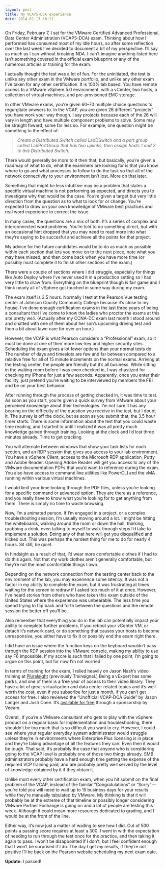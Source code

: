 ```yaml
---
layout: post
title: My VCAP5-DCA experience
date: 2014-02-13 16:21
---
```



On Friday, February 7, I sat for the VMware Certified Advanced Professional, Data Center Administration (VCAP5-DCA) exam. Thinking about how I performed has consumed most of my idle hours, so after some reflection over the last week I’ve decided to document a bit of my perspective. I’ll say as much as I can without breaking NDA. I can’t imagine anything listed here isn’t something covered in the official exam blueprint or any of the numerous articles or training for the exam.

I actually thought the test was a lot of fun. For the uninitiated, the test is unlike any other exam in the VMware portfolio, and unlike any other exam I’ve taken for any other certification. It is 100% lab based. You have remote access to a VMware vSphere 5.0 environment, with a vCenter, two hosts, a collection of virtual machines, and pre-provisoned EMC storage.

In other VMware exams, you’re given 60–70 multiple choice questions to regurgitate anwsers to. In the VCAP, you are given 26 different “projects” you have work your way though. I say projects because each of the 26 will vary in length and have multiple component problems to solve. Some may be straight foward, some far less so. For example, one question might be something to the effect of:

> _Create a Distributed Switch called_ LabDSwitch _and a port group called_ LabPortGroup _that has two uplinks, then assign hosts 1 and 2 to this Distributed Switch._

There would generally be more to it then that, but basically, you’re given a roadmap of what to do, what the examiners are looking for is that you know where to go and what processes to follow to do the task so that all of the network connectivity to your environment isn’t lost. More on that later.

Something that might be less intutitive may be a problem that states a specific virtual machine is not performing as expected, and directs you to investigate why that would be the case. You’re given a target but very little direction from the question as to what to look for or change. You’re expected to draw on your own knowledge of VMware best practices and real word experience to correct the issue.

In many cases, the questions are a mix of both. It’s a series of complex and interconnected word problems. You’re told to do something direct, but with an occasional hint dropped that you may need to read more into what they’re saying to be succesful and achieve all the points for that project.

My advice for the future candidates would be to do as much as possible within each section that lets you move on to the next piece, note what you may have missed, and then come back when you have more time (or possibly must complete it to finish other sections of the exam.)

There were a couple of sections where I did struggle, especially for things like Auto Deploy where I’ve never used it in a production setting so I had very little to draw from. Everything on the blueprint though is fair game and I think nearly all of vSphere got touched in some way during my exam.

The exam itself is 3.5 hours. Normally I test at the Pearson Vue testing center at Johnson County Community College because it’s close to my house. I’ve done enough certification exams in the last three years of being a consultant that I’ve come to know the ladies who proctor the exams at this site pretty well. (Actually after my CCNA-DC exam last month I stood around and chatted with one of them about her son’s upcoming driving test and then a bit about lawn care for over an hour.)

However, the VCAP is what Pearson considers a “Professional” exam, so it must be done at one of their more low-key and higher security sites. Scheduling the exam gives a lot fewer options than your normal tests do. The number of days and timeslots are few and far between compared to a relaitive free for all of 15 minute increments on the normal exams. Arriving at the testing center, the people are friendly but it’s all business. While sitting in the waiting room before I was even checked in, I was chastized for checking my iPhone for just a few seconds. Apparently, once you enter their facility, just pretend you’re waiting to be interviewed by members the FBI and be on your best behavior.

After running through the process of getting checked in, it was time to test. As soon as you start, you’re given a quick survey from VMware about your perceived knowledge about their technologies. I’m not sure it has any bearing on the difficulty of the question you receive in the test, but I doubt it. The survey is off the clock, but as soon as you submit that, the 3.5 hour timer starts. There is some information about the test that you could waste time reading, and I started to until I realized it was all pretty much knowledge gained through training. Looking at the clock and I’d lost three minutes already. Time to get cracking.

You will alternate between windows that show your task lists for each section, and an RDP session that gives you access to your lab environment. You have a vSphere Client, access to the Microsoft RDP application, Putty and Adobe Reader. Opening Adobe Reader will get you access to any of the VMware documentation PDFs that you’d want to reference during the exam. You also have access to command line utilities like PowerCLI and the vMA running within various virtual machines.

I would limit your time looking through the PDF files, unless you’re looking for a specific command or advanced option. They are there as a reference, and you really have to know what you’re looking for to get anything from them. There is simply no time to waste browsing.

Now, I’m a animated person. If I’m engaged in a project, or a complex troubleshooting session, I’m usually moving around a lot. I might be hitting the whiteboards, walking around the room or down the hall, thinking, grabbing a drink, even talking to myself to walk through steps I’d take to implement a solution. Doing any of that here will get you disqualified and kicked out. This was perhaps the hardest thing for me to do for nearly 4 hours. Sit still, be quiet.

In hindsight as a result of that, I’d wear more comfortable clothes if I had to do this again. Not that my work clothes aren’t generally comfortable, but they’re not the most comfortable things I own.

Depending on the network connection from the testing center back to the environment of the lab, you may experience some latency. It was not a factor in my ability to complete the exam, but it was frustrating at times waiting for the screen to redraw if I asked too much of it at once. However, I’ve heard stories from others who have taken this exam outside of the United States where the experience was unbearable. The less time you spend trying to flip back and forth between the questions and the remote session the better off you’ll be.

Also remember that everything you do in the lab can potentially impact your ability to complete further problems. If you reboot your vCenter VM, or detach it’s network card, or do something that causes your hosts to become unresponsive, you either have to fix it or possibly end the exam right there.

I did have an issue where the function keys on the keyboard wouldn’t pass through the RDP session into the VMware console, making my ability to use say F6 impossible. If my score is such that I failed by one point, I’m going to argue on this point, but for now I’m not worried.

In terms of training for the exam, I relied heavily on Jason Nash’s video training at [Pluralsight](http://www.pluralsight.com/training) (previously Trainsignal.) Being a vExpert has some perks, and one of them is a free year of access to their video library. They have a lot of great virtualization and data center related topics and it’s well worth the cost, even if you subscribe for just a month, if you can’t get access for free. I also reviewed the “Unofficial VCAP-DCA Guide” by Jason Langer and Josh Coen. It’s [available for free](http://go.veeam.com/vcp-vcap-study-guide-sponsorship.html) through a sponsorship by Veeam.

Overall, if you’re a VMware consultant who gets to play with the vSphere product on a regular basis for implementation and troubleshooting, there shouldn’t be too much that is so difficult you want to cry. However, I could see where your regular everyday system administrator would struggle unless they’re in environments where Enterprise Plus licensing is in place and they’re taking advantage of all the features they can. Even then it would be tough. That said, it’s probably the case that anyone who is considering going to the VCAP level is probably one of those two things already. SMB administrators probably have a hard enough time getting the expense of the required VCP training paid, and are probably pretty well served by the level of knowledge obtained by it if they obtain it.

Unlike most every other certification exam, when you hit submit on the final problem of the VCAP, instead of the familar “Congratulations” or “Sorry” — you’re told you will need to wait up to 15 business days for your results while they’re manually tabulated by VMware. My thinking is that it will probably be at the extreme of that timeline or possibly longer considering VMware Partner Exchange is going on and a lot of people are testing this week. Although it could mean more resources dedicated to grading, and I would be at the front of the line.

Either way, it’s now just a matter of waiting to see how I did. Out of 500 points a passing score requires at least a 300\. I went in with the expectation of needing to run through the test once for the practice, and then taking it again to pass. I won’t be disappointed if I don’t, but I feel confident enough that I won’t be surprised if I do. The day I get my results, if they’re not positive I’ll be back on the Pearson website scheduling my next exam date.

**Update:** I passed!
